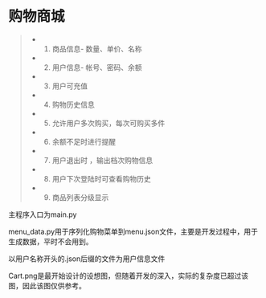 # 购物商城

> * 1. 商品信息- 数量、单价、名称
> * 2. 用户信息- 帐号、密码、余额
> * 3. 用户可充值
> * 4. 购物历史信息
> * 5. 允许用户多次购买，每次可购买多件
> * 6. 余额不足时进行提醒
> * 7. 用户退出时 ，输出档次购物信息
> * 8. 用户下次登陆时可查看购物历史
> * 9. 商品列表分级显示

主程序入口为main.py

menu_data.py用于序列化购物菜单到menu.json文件，主要是开发过程中，用于生成数据，平时不会用到。

以用户名称开头的.json后缀的文件为用户信息文件

Cart.png是最开始设计的设想图，但随着开发的深入，实际的复杂度已超过该图，因此该图仅供参考。
